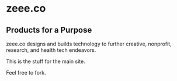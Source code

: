 


# zeee.co

## Products for a Purpose

zeee.co designs and builds technology to further creative, nonprofit, research, and health tech endeavors.


This is the stuff for the main site.

Feel free to fork.